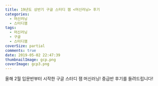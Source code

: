 ```yaml
---
title: 19년도 상반기 구글 스터디 잼 <머신러닝> 후기
categories:
  - 머신러닝
  - 스터디잼
tags:
  - 머신러닝
  - 구글
  - 스터디잼
coverSize: partial
comments: true
date: 2019-05-02 22:47:39
thumbnailImage: gcp.png
coverImage: gcp3.png
---
```


올해 2월 입문반부터 시작한 구글 스터디 잼 머신러닝!
중급반 후기를 들려드립니다!

<!-- excerpt -->
